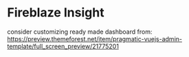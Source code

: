 # Fireblaze Insight

consider customizing ready made dashboard from: 
https://preview.themeforest.net/item/pragmatic-vuejs-admin-template/full_screen_preview/21775201
